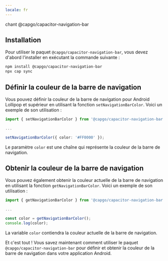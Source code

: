 ```yaml
---
locale: fr
---
```


chant @capgo/capacitor-navigation-bar

## Installation

Pour utiliser le paquet `@capgo/capacitor-navigation-bar`, vous devez d'abord l'installer en exécutant la commande suivante :

```bash
npm install @capgo/capacitor-navigation-bar
npx cap sync
```

## Définir la couleur de la barre de navigation

Vous pouvez définir la couleur de la barre de navigation pour Android Lollipop et supérieur en utilisant la fonction `setNavigationBarColor`. Voici un exemple de son utilisation :

```typescript
import { setNavigationBarColor } from '@capgo/capacitor-navigation-bar';

...

setNavigationBarColor({ color: '#FF0000' });
```

Le paramètre `color` est une chaîne qui représente la couleur de la barre de navigation.

## Obtenir la couleur de la barre de navigation

Vous pouvez également obtenir la couleur actuelle de la barre de navigation en utilisant la fonction `getNavigationBarColor`. Voici un exemple de son utilisation :

```typescript
import { getNavigationBarColor } from '@capgo/capacitor-navigation-bar';

...

const color = getNavigationBarColor();
console.log(color);
```

La variable `color` contiendra la couleur actuelle de la barre de navigation.

Et c'est tout ! Vous savez maintenant comment utiliser le paquet `@capgo/capacitor-navigation-bar` pour définir et obtenir la couleur de la barre de navigation dans votre application Android.